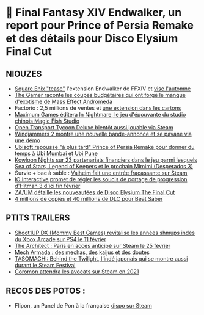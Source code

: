 # 🧇 Final Fantasy XIV Endwalker, un report pour Prince of Persia Remake et des détails pour Disco Elysium Final Cut

## NIOUZES

- [Square Enix "tease"](https://www.youtube.com/watch?v=7-bkJ2ZoW6k ) l'extension Endwalker de FFXIV et [vise l'automne](https://www.gamekult.com/actualite/la-nouvelle-extension-final-fantasy-14-endwalker-sortira-en-fin-d-annee-2021-aussi-sur-ps5-3050835779.html)
- [The Gamer raconte les coupes budgétaires qui ont forgé le manque d'exotisme de Mass Effect Andromeda](https://www.thegamer.com/mass-effect-andromeda-cut-content-alien-species/)
- Factorio : 2,5 millions de ventes et [une extension dans les cartons](https://twitter.com/Nibellion/status/1357692373480984579)
- [Maximum Games éditera In Nightmare, le jeu d'épouvante du studio chinois Magic Fish Studio](https://www.youtube.com/watch?v=4qkZnETd2hU)
- [Open Transport Tycoon Deluxe bientôt aussi jouable via Steam](https://www.rockpapershotgun.com/open-transport-tycoon-deluxe-is-coming-to-steam?utm_source=feedburner&utm_medium=feed&utm_campaign=Feed%3A+RockPaperShotgun+%28Rock%2C+Paper%2C+Shotgun%29 )
- [Windjammers 2 montre une nouvelle bande-annonce et se pavane via une démo](https://www.youtube.com/watch?v=LXEpvazE3xk)
- [Ubisoft repousse "à plus tard" Prince of Persia Remake pour donner du temps à Ubi Mumbai et Ubi Pune](https://www.gamekult.com/actualite/le-remake-de-prince-of-persia-les-sables-du-temps-n-a-plus-de-date-de-sortie-3050835777.htm)
- [Kowloon Nights sur 23 partenariats financiers dans le jeu parmi lesquels Sea of Stars, Legend of Keepers et le prochain Mimimi (Desperados 3)](https://www.thegamer.com/kowloon-nights-partners-with-indie-studios-to-fund-23-games/)
- Survie + bac à sable : [Valheim fait une entrée fracassante sur Steam](https://www.pcgamer.com/valheim-tops-best-seller-list-as-it-enters-the-top-10-steam-games/)
- [IO Interactive promet de régler les soucis de portage de progression d'Hitman 3 d'ici fin février](https://www.pcgamer.com/hitman-3s-location-import-function-will-be-live-by-the-end-of-february/)
- [ZA/UM détaille les nouveautées de Disco Elysium The Final Cut](https://gamerant.com/disco-elysium-final-cut-edition-content-features-new-area-quests/)
- [4 millions de copies et 40 millions de DLC pour Beat Saber](https://www.oculus.com/blog/from-bear-to-bull-how-oculus-quest-2-is-changing-the-game-for-vr/?utm_source=rakuten&utm_medium=affiliate&utm_campaign=TnL5HPStwNw-5IIxeXah26NlgetgkJk6dg&MID=43993)

## PTITS TRAILERS

- [Shoot1UP DX (Mommy Best Games) revitalise les années shmups indés du Xbox Arcade sur PS4 le 11 février](https://www.youtube.com/watch?v=stryUaTeHu4 )
- [The Architect : Paris en accès anticipé sur Steam le 25 février](https://www.youtube.com/watch?v=asm2umEz3rQ)
- [Mech Armada : des mechas, des kaijus et des doutes](https://www.youtube.com/watch?v=y9Ejk65HAco&feature=emb_title)
- [TASOMACHI: Behind the Twilight, l'indé japonais qui se montre aussi durant le Steam Festival](https://store.steampowered.com/app/1015890/_/ )
- [Coromon attendra les avocats sur Steam en 2021](https://www.youtube.cokm/watch?v=UTQvifz8Qus)

## RECOS DES POTOS :

- Flipon, un Panel de Pon à la française [dispo sur Steam](https://store.steampowered.com/app/1285020/Flipon/)
